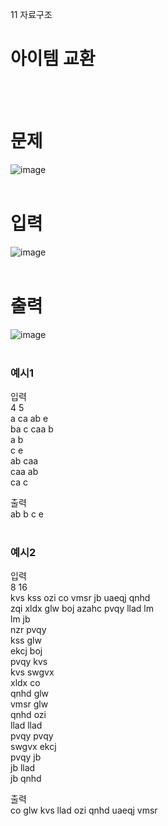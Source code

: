 11 자료구조
# 아이템 교환
<br>
<br>

# 문제
![image](https://github.com/user-attachments/assets/5a9a7f26-a558-4abc-8ecf-45b3785729a3)  
<br>

# 입력
![image](https://github.com/user-attachments/assets/6d25f0ec-ec60-4dfb-84c8-c6feb8a48f1c)  
<br>

# 출력
![image](https://github.com/user-attachments/assets/ab6fcd04-9475-4d80-84a2-524707b6dd15)  
<br>

### 예시1
입력  
4 5  
a ca ab e  
ba c caa b  
a b  
c e  
ab caa  
caa ab  
ca c  

출력  
ab b c e  
<br>

### 예시2
입력  
8 16  
kvs kss ozi co vmsr jb uaeqj qnhd  
zqi xldx glw boj azahc pvqy llad lm  
lm jb  
nzr pvqy  
kss glw  
ekcj boj  
pvqy kvs  
kvs swgvx  
xldx co  
qnhd glw  
vmsr glw  
qnhd ozi  
llad llad  
pvqy pvqy  
swgvx ekcj  
pvqy jb  
jb llad  
jb qnhd  

출력  
co glw kvs llad ozi qnhd uaeqj vmsr  
<br>

